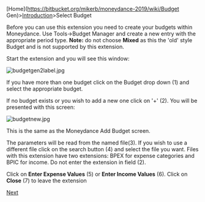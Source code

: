 [Home](https://bitbucket.org/mikerb/moneydance-2019/wiki/Budget Gen)>[Introduction](https://bitbucket.org/mikerb/moneydance-2019/wiki/Introduction)>Select Budget

Before you can use this extension you need to create your budgets within Moneydance.  Use Tools->Budget Manager and create a new entry with the appropriate period type.  **Note:** do not choose **Mixed** as this the 'old' style Budget and is not supported by this extension.

Start the extension and you will see this window:

![budgetgen2label.jpg](https://bitbucket.org/repo/9p4r4rA/images/1486461610-budgetgen2label.jpg)

If you have more than one budget click on the Budget drop down (1) and select the appropriate budget.

If no budget exists or you wish to add a new one click on '+' (2).  You will be presented with this screen:

![budgetnew.jpg](https://bitbucket.org/repo/9p4r4rA/images/3322019870-budgetnew.jpg)

This is the same as the Moneydance Add Budget screen.

The parameters will be read from the named file(3).  If you wish to use a different file click on the search button (4) and select the file you want.  Files with this extension have two extensions: BPEX for expense categories and BPIC for income.  Do not enter the extension in field (2).

Click on **Enter Expense Values** (5) or **Enter Income Values** (6).  Click on **Close** (7) to leave the extension

[Next](https://bitbucket.org/mikerb/moneydance-2019/wiki/values)